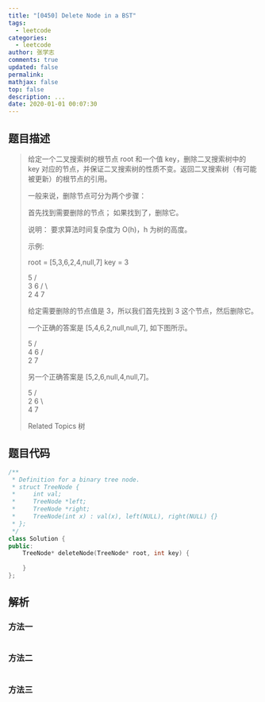 ```yaml
---
title: "[0450] Delete Node in a BST"
tags:
  - leetcode
categories:
  - leetcode
author: 张学志
comments: true
updated: false
permalink:
mathjax: false
top: false
description: ...
date: 2020-01-01 00:07:30
---
```


## 题目描述

> 给定一个二叉搜索树的根节点 root 和一个值 key，删除二叉搜索树中的 key 对应的节点，并保证二叉搜索树的性质不变。返回二叉搜索树（有可能被更新）的根节点的引用。 
> 
> 一般来说，删除节点可分为两个步骤： 
> 
> 
> 首先找到需要删除的节点； 
> 如果找到了，删除它。 
> 
> 
> 说明： 要求算法时间复杂度为 O(h)，h 为树的高度。 
> 
> 示例: 
> 
> 
> root = [5,3,6,2,4,null,7]
> key = 3
> 
> 5
> / \
> 3   6
> / \   \
> 2   4   7
> 
> 给定需要删除的节点值是 3，所以我们首先找到 3 这个节点，然后删除它。
> 
> 一个正确的答案是 [5,4,6,2,null,null,7], 如下图所示。
> 
> 5
> / \
> 4   6
> /     \
> 2       7
> 
> 另一个正确答案是 [5,2,6,null,4,null,7]。
> 
> 5
> / \
> 2   6
> \   \
> 4   7
> 
> Related Topics 树

## 题目代码

```cpp
/**
 * Definition for a binary tree node.
 * struct TreeNode {
 *     int val;
 *     TreeNode *left;
 *     TreeNode *right;
 *     TreeNode(int x) : val(x), left(NULL), right(NULL) {}
 * };
 */
class Solution {
public:
    TreeNode* deleteNode(TreeNode* root, int key) {
        
    }
};
```

## 解析

### 方法一

```cpp

```

### 方法二

```cpp

```

### 方法三

```cpp

```

